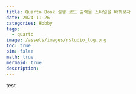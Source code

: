 ```yaml
---
title: Quarto Book 실행 코드 출력물 스타일을 바꿔보자
date: 2024-11-26
categories: Hobby
tags: 
  - quarto
image: /assets/images/rstudio_log.png
toc: true
pin: false
math: true
mermaid: true
description: 
---
```


test